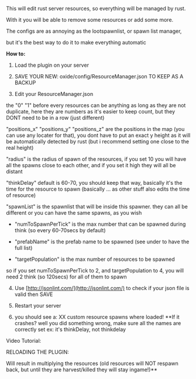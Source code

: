 This will edit rust server resources, so everything will be managed by rust.

With it you will be able to remove some resources or add some more.


The configs are as annoying as the lootspawnlist, or spawn list manager,

but it's the best way to do it to make everything automatic

**How to:**

1) Load the plugin on your server

2) SAVE YOUR NEW: oxide/config/ResourceManager.json TO KEEP AS A BACKUP

3) Edit your ResourceManager.json

the "0" "1" before every resources can be anything as long as they are not duplicate, here they are numbers as it's easier to keep count, but they DONT need to be in a row (just different)

"positions_x" "positions_y" "positions_z" are the positions in the map (you can use any locater for that), you dont have to put an exact y height as it will be automatically detected by rust (but i recommend setting one close to the real height)

"radius" is the radius of spawn of the resources, if you set 10 you will have all the spawns close to each other, and if you set it high they will all be distant

"thinkDelay" default is 60-70, you should keep that way, basically it's the time for the resource to spawn (basically ... as other stuff also edits the time of resource)

"spawnList" is the spawnlist that will be inside this spawner. they can all be different or you can have the same spawns, as you wish

- "numToSpawnPerTick" is the max number that can be spawned during think (so every 60-70secs by default)

- "prefabName" is the prefab name to be spawned (see under to have the full list)

- "targetPopulation" is the max number of resources to be spawned

so if you set numToSpawnPerTick to 2, and targetPopulation to 4, you will need 2 think (so 120secs) for all of them to spawn

4) Use [http://jsonlint.com/](http://jsonlint.com/) to check if your json file is valid then SAVE

5) Restart your server

6) you should see a: XX custom resource spawns where loaded!
**If it crashes? well you did something wrong, make sure all the names are correctly set ex: it's thinkDelay, not thinkdelay


Video Tutorial:



RELOADING THE PLUGIN:

Will result in multiplying the resources (old resources will NOT respawn back, but until they are harvest/killed they will stay ingame!)**